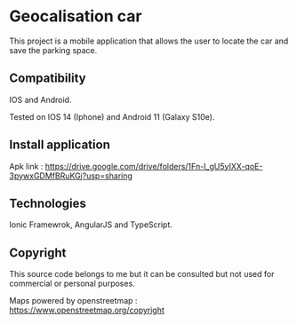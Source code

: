 # Geocalisation car

This project is a mobile application that allows the user to locate the car and save the parking space.

## Compatibility

IOS and Android.

Tested on IOS 14 (Iphone) and Android 11 (Galaxy S10e).

## Install application 

Apk link :
https://drive.google.com/drive/folders/1Fn-I_gU5yIXX-qoE-3pywxGDMfBRuKGj?usp=sharing

## Technologies

Ionic Framewrok, AngularJS and TypeScript.


## Copyright

This source code belongs to me but it can be consulted but not used for commercial or personal purposes.

Maps powered by openstreetmap : 
https://www.openstreetmap.org/copyright
